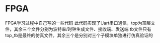 # FPGA
FPGA学习过程中自己写的一些代码
此代码实现了Uart串口通信，top为顶层文件，其余三个文件分别为波特率/时钟生成文件、接收端、发送端
tb文件只有top_tb是最终的仿真文件，其余三个是分别对三个子模块单独进行仿真验证的
